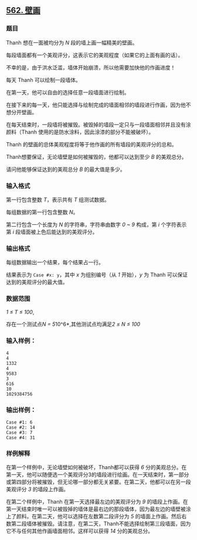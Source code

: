 ## [562. 壁画](https://www.acwing.com/problem/content/564/)

### 题目

Thanh 想在一面被均分为 *N* 段的墙上画一幅精美的壁画。

每段墙面都有一个美观评分，这表示它的美观程度（如果它的上面有画的话）。

不幸的是，由于洪水泛滥，墙体开始崩溃，所以他需要加快他的作画进度！

每天 Thanh 可以绘制一段墙体。

在第一天，他可以自由的选择任意一段墙面进行绘制。

在接下来的每一天，他只能选择与绘制完成的墙面相邻的墙段进行作画，因为他不想分开壁画。

在每天结束时，一段墙将被摧毁。被毁掉的墙段一定只与一段墙面相邻并且没有涂颜料（Thanh 使用的是防水涂料，因此涂漆的部分不能被破坏）。

Thanh 的壁画的总体美观程度将等于他作画的所有墙段的美观评分的总和。

Thanh想要保证，无论墙壁是如何被摧毁的，他都可以达到至少 *B* 的美观总分。

请问他能够保证达到的美观总分 *B* 的最大值是多少。

### 输入格式

第一行包含整数 *T*，表示共有 *T* 组测试数据。

每组数据的第一行包含整数 *N*。

第二行包含一个长度为 *N* 的字符串，字符串由数字 *0 ~ 9* 构成，第 *i* 个字符表示第 *i* 段墙面被上色后能达到的美观评分。

### 输出格式

每组数据输出一个结果，每个结果占一行。

结果表示为 `Case #x: y`，其中 *x* 为组别编号（从 *1* 开始），*y* 为 Thanh 可以保证达到的美观评分的最大值。

### 数据范围

*1 ≤ T ≤ 100*,

存在一个测试点*N = 5*10^6*,其他测试点均满足*2 ≤ N ≤ 100*

### 输入样例：

```
4
4
1332
4
9583
3
616
10
1029384756
```

### 输出样例：

```
Case #1: 6
Case #2: 14
Case #3: 7
Case #4: 31
```

### 样例解释

在第一个样例中，无论墙壁如何被破坏，Thanh都可以获得 *6* 分的美观总分。在第一天，他可以随便选一个美观评分3的墙段进行绘画。在一天结束时，第一部分或第四部分将被摧毁，但无论哪一部分都无关紧要。在第二天，他都可以在另一段美观评分 *3* 的墙段上作画。

在第二个样例中，Thanh 在第一天选择最左边的美观评分为 *9* 的墙段上作画。在第一天结束时唯一可以被毁掉的墙体是最右边的那段墙体，因为最左边的墙壁被涂上了颜料。在第二天，他可以选择在左数第二段评分为 *5* 的墙面上作画。然后右数第二段墙体被摧毁。请注意，在第二天，Thanh不能选择绘制第三段墙面，因为它不与任何其他作画墙面相邻。这样可以获得 *14* 分的美观总分。
